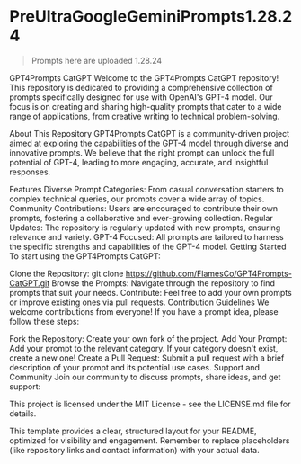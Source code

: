 # PreUltraGoogleGeminiPrompts1.28.24
> Prompts here are uploaded 1.28.24

GPT4Prompts CatGPT
Welcome to the GPT4Prompts CatGPT repository! This repository is dedicated to providing a comprehensive collection of prompts specifically designed for use with OpenAI's GPT-4 model. Our focus is on creating and sharing high-quality prompts that cater to a wide range of applications, from creative writing to technical problem-solving.

About This Repository
GPT4Prompts CatGPT is a community-driven project aimed at exploring the capabilities of the GPT-4 model through diverse and innovative prompts. We believe that the right prompt can unlock the full potential of GPT-4, leading to more engaging, accurate, and insightful responses.

Features
Diverse Prompt Categories: From casual conversation starters to complex technical queries, our prompts cover a wide array of topics.
Community Contributions: Users are encouraged to contribute their own prompts, fostering a collaborative and ever-growing collection.
Regular Updates: The repository is regularly updated with new prompts, ensuring relevance and variety.
GPT-4 Focused: All prompts are tailored to harness the specific strengths and capabilities of the GPT-4 model.
Getting Started
To start using the GPT4Prompts CatGPT:

Clone the Repository: git clone https://github.com/FlamesCo/GPT4Prompts-CatGPT.git
Browse the Prompts: Navigate through the repository to find prompts that suit your needs.
Contribute: Feel free to add your own prompts or improve existing ones via pull requests.
Contribution Guidelines
We welcome contributions from everyone! If you have a prompt idea, please follow these steps:

Fork the Repository: Create your own fork of the project.
Add Your Prompt: Add your prompt to the relevant category. If your category doesn't exist, create a new one!
Create a Pull Request: Submit a pull request with a brief description of your prompt and its potential use cases.
Support and Community
Join our community to discuss prompts, share ideas, and get support:
 
This project is licensed under the MIT License - see the LICENSE.md file for details.

This template provides a clear, structured layout for your README, optimized for visibility and engagement. Remember to replace placeholders (like repository links and contact information) with your actual data.
